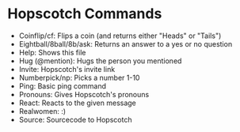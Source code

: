 # Hopscotch Commands
- Coinflip/cf: Flips a coin (and returns either "Heads" or "Tails")
- Eightball/8ball/8b/ask: Returns an answer to a yes or no question
- Help: Shows this file
- Hug (@mention): Hugs the person you mentioned
- Invite: Hopscotch's invite link
- Numberpick/np: Picks a number 1-10
- Ping: Basic ping command
- Pronouns: Gives Hopscotch's pronouns
- React: Reacts to the given message
- Realwomen: :)
- Source: Sourcecode to Hopscotch
